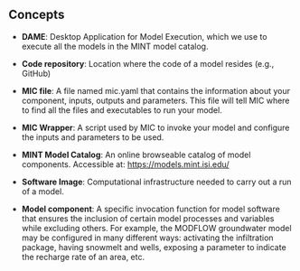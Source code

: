 ## Concepts

- **DAME**: Desktop Application for Model Execution, which we use to execute all the models in the MINT model catalog.

- **Code repository**: Location where the code of a model resides (e.g., GitHub)
- **MIC file**: A file named mic.yaml that contains the information about your component, inputs, outputs and parameters. This file will tell MIC where to find all the files and executables to run your model.
- **MIC Wrapper**: A script used by MIC to invoke your model and configure the inputs and parameters to be used.
- **MINT Model Catalog**: An online browseable catalog of model components. Accessible at: https://models.mint.isi.edu/
- **Software Image**: Computational infrastructure needed to carry out a run of a model.
- **Model component**: A specific invocation function for model software that ensures the inclusion of certain model processes and variables while excluding others. For example, the MODFLOW groundwater model may be configured in many different ways: activating the infiltration package, having snowmelt and wells, exposing a parameter to indicate the recharge rate of an area, etc.

